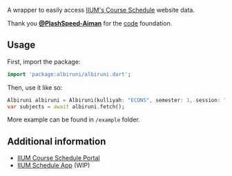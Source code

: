 <!--
This README describes the package. If you publish this package to pub.dev,
this README's contents appear on the landing page for your package.

For information about how to write a good package README, see the guide for
[writing package pages](https://dart.dev/guides/libraries/writing-package-pages).

For general information about developing packages, see the Dart guide for
[creating packages](https://dart.dev/guides/libraries/create-library-packages)
and the Flutter guide for
[developing packages and plugins](https://flutter.dev/developing-packages).
-->

A wrapper to easily access [IIUM's Course Schedule](http://albiruni.iium.edu.my/myapps/StudentOnline/schedule1.php) website data.

Thank you [**@PlashSpeed-Aiman**](https://github.com/PlashSpeed-Aiman) for the [code](https://github.com/PlashSpeed-Aiman/IIUMCourseScheduleApp) foundation.

<!-- ## Features

TODO: List what your package can do. Maybe include images, gifs, or videos. -->

## Usage

First, import the package:

```dart
import 'package:albiruni/albiruni.dart';
```

Then, use it like so:

```dart
Albiruni albiruni = Albiruni(kulliyah: "ECONS", semester: 1, session: "2020/2021");
var subjects = await albiruni.fetch();
```

More example can be found in `/example` folder.

## Additional information

- [IIUM Course Schedule Portal](http://albiruni.iium.edu.my/myapps/StudentOnline/schedule1.php)
- [IIUM Schedule App](https://github.com/iqfareez/flutter_iium_schedule) (WIP)
